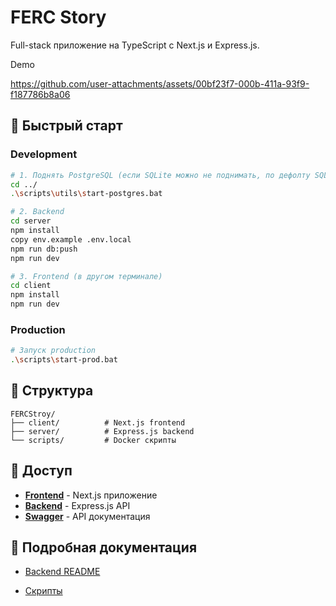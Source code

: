 # FERC Story

Full-stack приложение на TypeScript с Next.js и Express.js.

Demo

https://github.com/user-attachments/assets/00bf23f7-000b-411a-93f9-f187786b8a06

## 🚀 Быстрый старт

### Development

```bash
# 1. Поднять PostgreSQL (если SQLite можно не поднимать, по дефолту SQLite)
cd ../
.\scripts\utils\start-postgres.bat

# 2. Backend
cd server
npm install
copy env.example .env.local
npm run db:push
npm run dev

# 3. Frontend (в другом терминале)
cd client
npm install
npm run dev
```

### Production

```bash
# Запуск production
.\scripts\start-prod.bat
```

## 📁 Структура

```
FERCStroy/
├── client/          # Next.js frontend
├── server/          # Express.js backend
└── scripts/         # Docker скрипты
```

## 🔗 Доступ

- **[Frontend](http://localhost:3000)** - Next.js приложение
- **[Backend](http://localhost:3001)** - Express.js API
- **[Swagger](http://localhost:3001/api-docs)** - API документация

## 📖 Подробная документация

- [Backend README](server/README.md)

- [Скрипты](scripts/README.md)


